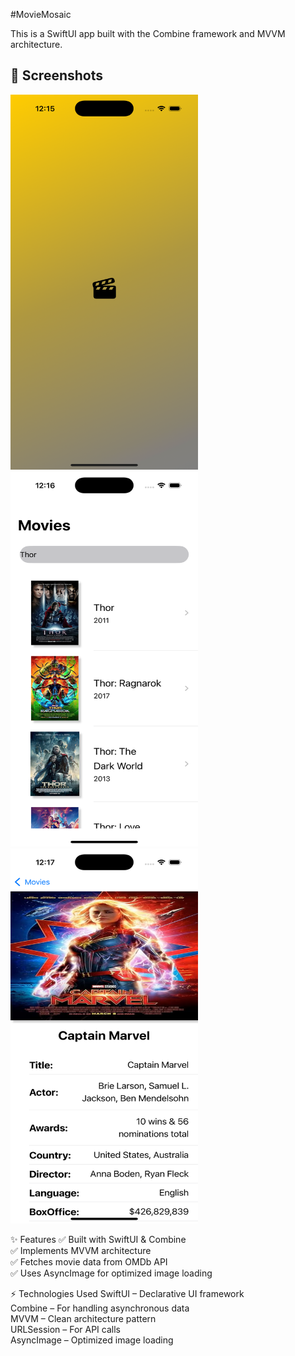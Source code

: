 
#MovieMosaic

This is a SwiftUI app built with the Combine framework and MVVM architecture.

## 📸 Screenshots
<img src="MovieMosaic/Screenshots/SplashScreen.png" alt="Splash Screen" width="300" height="600"/> <img src="MovieMosaic/Screenshots/ListScreen.png" alt="Movie List Screen" width="300" height="600"/> <img src="MovieMosaic/Screenshots/DetailScreen.png" alt="Movie Details Screen" width="300" height="600"/>

✨ Features
✅ Built with SwiftUI & Combine <br>
✅ Implements MVVM architecture <br>
✅ Fetches movie data from OMDb API <br>
✅ Uses AsyncImage for optimized image loading <br>


⚡️ Technologies Used
SwiftUI – Declarative UI framework <br>
Combine – For handling asynchronous data <br>
MVVM – Clean architecture pattern <br>
URLSession – For API calls <br>
AsyncImage – Optimized image loading <br>
